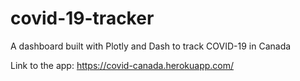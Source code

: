 # covid-19-tracker
A dashboard built with Plotly and Dash to track COVID-19 in Canada

Link to the app: https://covid-canada.herokuapp.com/
